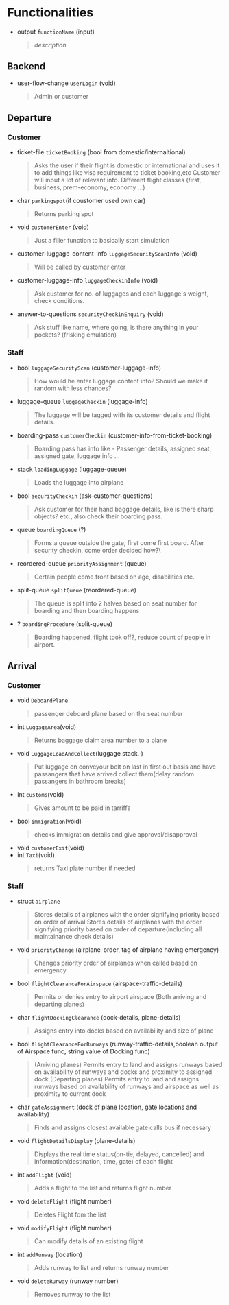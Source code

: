 # Functionalities
- output `functionName` (input)
  > _description_

## Backend
- user-flow-change `userLogin` (void)
  > Admin or customer

## Departure
### Customer
- ticket-file `ticketBooking` (bool from domestic/internaltional)
  > Asks the user if their flight is domestic or international and uses it to add things like visa requirement to ticket booking,etc
  > Customer will input a lot of relevant info.
  > Different flight classes (first, business, prem-economy, economy ...)
- char `parkingspot`(if coustomer used own car)
  > Returns parking spot
- void `customerEnter` (void)
  > Just a filler function to basically start simulation
- customer-luggage-content-info `luggageSecurityScanInfo` (void)
  > Will be called by customer enter
- customer-luggage-info `luggageCheckinInfo` (void)
  > Ask customer for no. of luggages and each luggage's weight, check conditions.
- answer-to-questions `securityCheckinEnquiry` (void)
  > Ask stuff like name, where going, is there anything in your pockets? (frisking emulation)

### Staff
- bool `luggageSecurityScan` (customer-luggage-info)
  > How would he enter luggage content info? Should we make it random with less chances?
- luggage-queue `luggageCheckin` (luggage-info)
  > The luggage will be tagged with its customer details and flight details.
- boarding-pass `customerCheckin` (customer-info-from-ticket-booking)
  > Boarding pass has info like - Passenger details, assigned seat, assigned gate, luggage info ...
- stack `loadingLuggage` (luggage-queue)
  > Loads the luggage into airplane
- bool `securityCheckin` (ask-customer-questions)
  > Ask customer for their hand baggage details, like is there sharp objects? etc., also check their boarding pass.
- queue `boardingQueue` (?)
  > Forms a queue outside the gate, first come first board. After security checkin, come order decided how?\
- reordered-queue `priorityAssignment` (queue)
  > Certain people come front based on age, disabilities etc.
- split-queue `splitQueue` (reordered-queue)
  > The queue is split into 2 halves based on seat number for boarding and then boarding happens
- ? `boardingProcedure` (split-queue)
  > Boarding happened, flight took off?, reduce count of people in airport.

## Arrival
### Customer
- void `DeboardPlane`
  > passenger deboard plane based on the seat number
- int `LuggageArea`(void)
  > Returns baggage claim area number to a plane
- void `LuggageLoadAndCollect`(luggage stack, )
  > Put luggage on conveyour belt on last in first out basis and have passangers that have arrived collect them(delay random passangers in bathroom breaks)
- int `customs`(void)
  > Gives amount to be paid in tarriffs
- bool `immigration`(void)
  > checks immigration details and give approval/disapproval
- void `customerExit`(void)
- int `Taxi`(void)
  > returns Taxi plate number if needed

### Staff
- struct `airplane`
  > Stores details of airplanes with the order signifying priority based on order of arrival
  > Stores details of airplanes with the order signifying priority based on order of departure(including all maintainance check details)
- void `priorityChange` (airplane-order, tag of airplane having emergency)
  > Changes priority order of airplanes when called based on emergency
- bool `flightClearanceForAirspace` (airspace-traffic-details)
  > Permits or denies entry to airport airspace (Both arriving and departing planes)
- char `flightDockingClearance` (dock-details, plane-details)
  > Assigns entry into docks based on availability and size of plane
- bool `flightClearanceForRunways` (runway-traffic-details,boolean output of Airspace func, string value of Docking func)
  > (Arriving planes) Permits entry to land and assigns runways based on availability of runways and docks and proximity to assigned dock
  > (Departing planes) Permits entry to land and assigns runways based on availability of runways and airspace as well as proximity to current dock
- char `gateAssignment` (dock of plane location, gate locations and availability)
  > Finds and assigns closest available gate
  > calls bus if necessary
- void `flightDetailsDisplay` (plane-details)
  > Displays the real time status(on-tie, delayed, cancelled) and information(destination, time, gate) of each flight
- int `addFlight` (void)
  > Adds a flight to the list and returns flight number
- void `deleteFlight` (flight number)
  > Deletes Flight fom the list
- void `modifyFlight` (flight number)
  > Can modify details of an existing flight
- int `addRunway` (location)
  > Adds runway to list and returns runway number
- void `deleteRunway` (runway number)
  > Removes runway to the list





